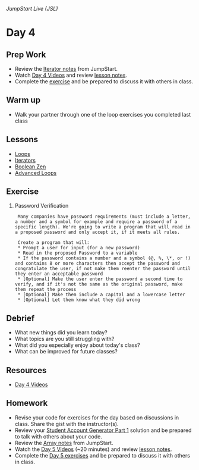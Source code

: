 _JumpStart Live (JSL)_
# Day 4

## Prep Work
* Review the [Iterator notes](https://github.com/Ada-Developers-Academy/jump-start/tree/master/lessons/iterators) from JumpStart.
* Watch [Day 4 Videos](https://adaacademy.hosted.panopto.com/Panopto/Pages/Sessions/List.aspx?folderID=59509728-df2d-4580-9077-55ad28795a7f) and review [lesson notes](#lessons).
* Complete the [exercise](#exercise) and be prepared to discuss it with others in class.

## Warm up
* Walk your partner through one of the loop exercises you completed last class

## Lessons
* [Loops](../day3/loops.md)
* [Iterators](../day3/iterators.md)
* [Boolean Zen](boolean_zen.md)
* [Advanced Loops](advanced_loops.md)

## Exercise
1. Password Verification

		Many companies have password requirements (must include a letter, a number and a symbol for example and require a password of a specific length). We're going to write a program that will read in a proposed password and only accept it, if it meets all rules.  

		Create a program that will:
		* Prompt a user for input (for a new password)
		* Read in the proposed Password to a variable
		* If the password contains a number and a symbol (@, %, \*, or !) and contains 8 or more characters then accept the password and congratulate the user, if not make them reenter the password until they enter an acceptable password
		* [Optional] Make the user enter the password a second time to verify, and if it's not the same as the original password, make them repeat the process
		* [Optional] Make them include a capital and a lowercase letter
		* [Optional] Let them know what they did wrong

## Debrief
* What new things did you learn today?
* What topics are you still struggling with?
* What did you especially enjoy about today's class?
* What can be improved for future classes?

## Resources
* [Day 4 Videos](https://adaacademy.hosted.panopto.com/Panopto/Pages/Sessions/List.aspx?folderID=59509728-df2d-4580-9077-55ad28795a7f)

## Homework
* Revise your code for exercises for the day based on discussions in class. Share the gist with the instructor(s).
* Review your [Student Account Generator Part 1](https://github.com/Ada-Developers-Academy/jump-start/blob/master/lessons/arrays/assignments/account-generator.md) solution and be prepared to talk with others about your code.
* Review the [Array notes](https://github.com/Ada-Developers-Academy/jump-start/tree/master/lessons/arrays) from JumpStart.
* Watch the [Day 5 Videos](https://adaacademy.hosted.panopto.com/Panopto/Pages/Sessions/List.aspx?folderID=646484ef-baaf-4352-9378-2f95849d2a51) (~20 minutes) and review [lesson notes](../day5/readme.md#lessons).
* Complete the [Day 5 exercises](../day5/readme.md#exercises) and be prepared to discuss it with others in class.
